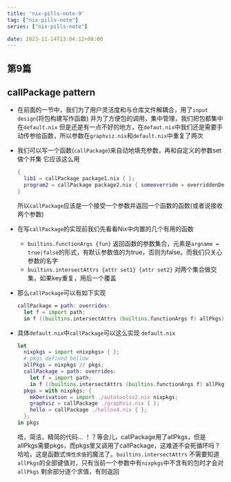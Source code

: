 ```yaml
---
title: 'nix-pills-note-9'
tag: ["nix-pills-note"]
series: ["nix-pills-note"]

date: 2023-11-14T13:04:12+08:00
---
```




## 第9篇
## callPackage pattern

- 在前面的一节中，我们为了用户灵活度和与仓库文件解耦合，用了`input design`(将包构建写作函数)
  并为了方便包的调用，集中管理，我们把包都集中在`default.nix`
  但是还是有一点不好的地方，在`defaut.nix`中我们还是需要手动传参给函数，所以参数在`graphviz.nix`和`default.nix`中重复了两次

- 我们可以写一个函数(`callPackage`)来自动地填充参数，再和自定义的参数set做个并集
  它应该这么用
  ```nix
  {
    lib1 = callPackage package1.nix { };
    program2 = callPackage package2.nix { someoverride = overriddenDerivation; };
  }
  ```
  所以`callPackage`应该是一个接受一个参数并返回一个函数的函数(或者说接收两个参数)

- 在写`callPackage`的实现前我们先看看Nix中内置的几个有用的函数
  - `builtins.functionArgs {fun}` 返回函数的参数集合，元素是`argname = true|false`的形式，有默认参数值的为true，否则为false。而我们只关心参数的名字
  - `builtins.intersectAttrs {attr set1} {attr set2}` 对两个集合做交集，如果key重复，用后一个覆盖

- 那么`callPackage`可以有如下实现
  ```nix
  callPackage = path: overrides:
    let f = import path;
    in f ((builtins.intersectAttrs (builtins.functionArgs f) allPkgs) // overrides);
  ```

- 具体`default.nix`中`callPackage`可以这么实现
  `default.nix`
  ```nix
  let
    nixpkgs = import <nixpkgs> { };
    # pkgs defined bellow
    allPkgs = nixpkgs // pkgs;
    callPackage = path: overrides:
      let f = import path;
      in f ((builtins.intersectAttrs (builtins.functionArgs f) allPkgs) // overrides);
    pkgs = with nixpkgs; {
      mkDerivation = import ./autotoolsv2.nix nixpkgs;
      graphviz = callPackage ./graphviz.nix { };
      hello = callPackage ./hellov4.nix { };
    };
  in pkgs
  ```
  唔，简洁，精简的代码... ！？等会儿，callPackage用了allPkgs，但是allPkgs需要pkgs，而pkgs里又调用了callPackage，这难道不会死循环吗？
  哈哈，这是函数式`惰性求值`的魔法了。`builtins.intersectAttrs` 不需要知道 `allPkgs`的全部键值对，只有当前一个参数中有`nixpkgs`中不含有的包时才会对`allPkgs`
  剩余部分逐个求值，有则返回
